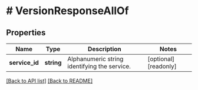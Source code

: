# # VersionResponseAllOf

## Properties

Name | Type | Description | Notes
------------ | ------------- | ------------- | -------------
**service_id** | **string** | Alphanumeric string identifying the service. | [optional] [readonly] 


[[Back to API list]](../../README.md#endpoints) [[Back to README]](../../README.md)
